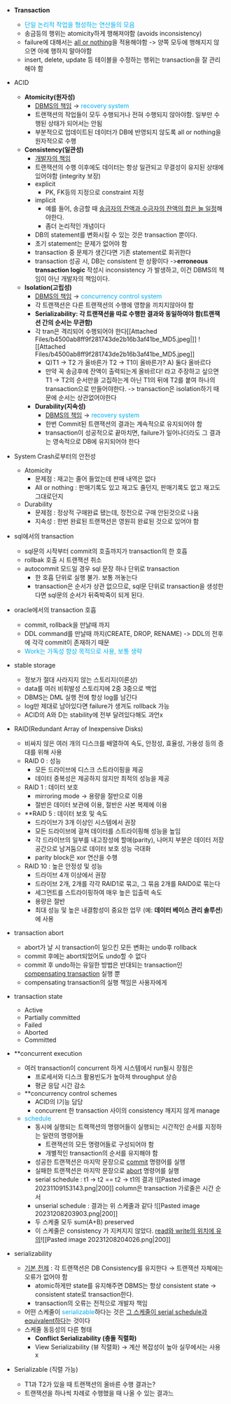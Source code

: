 - **Transaction** 
	- <font color="#00b0f0">단일 논리적 작업을 형성하는 연산들의 모음</font>
	- 송금등의 행위는 atomicity하게 행해져야함 (avoids inconsistency)
	- failure에 대해서는 <u>all or nothing</u>을 적용해야함 
	  -> 양쪽 모두에 행해지지 않으면 아예 행하지 말아야함
	- insert, delete, update 등 테이블을 수정하는 행위는 transaction을 잘 관리해야 함

- ACID
	- **Atomicity(원자성)**
		-  <u>DBMS의 책임</u> → <font color="#00b0f0">recovery system</font>
		- 트랜잭션의 작업들이 모두 수행되거나 전혀 수행되지 않아야함. 일부만 수행된 상태가 되어서는 안됨
		- 부분적으로 업데이트된 데이터가 DB에 반영되지 않도록 all or nothing을 원자적으로 수행
	- **Consistency(일관성)**
		- <u>개발자의 책임</u>
		- 트랜잭션의 수행 이후에도 데이터는 항상 일관되고 무결성이 유지된 상태에 있어야함 (integrity 보장)
		- explicit
			- PK, FK등의 지정으로 constraint 지정
		- implicit
			- 예를 들어, 송금할 때 <u>송금자의 잔액과 수금자의 잔액의 합은 늘 일정</u>해야한다.
			- 좀더 논리적인 개념이다
		- DB의 statement를 변화시킬 수 있는 것은 transaction 뿐이다. 
		- 초기 statement는 문제가 없어야 함
		- transaction 중 문제가 생긴다면 기존 statement로 회귀한다
		- transaction 성공 시, DB는 consistent 한 상황이다
		  ->**erroneous transaction logic** 작성시 inconsistency 가 발생하고, 이건 DBMS의 책임이 아닌 개발자의 책임이다.
	- **Isolation(고립성)**
		- <u>DBMS의 책임</u> → <font color="#00b0f0">concurrency control system</font>
		- 각 트랜잭션은 다른 트랜잭션의 수행에 영향을 끼치지않아야 함
		- **Serializability: 각 트랜잭션을 따로 수행한 결과와 동일하여야 함(트랜잭션 간의 순서는 무관함)**
		- 각 tran은 격리되어 수행되어야 한다[[Attached Files/b4500ab8ff9f281743de2b16b3af41be_MD5.jpeg|]]
![[Attached Files/b4500ab8ff9f281743de2b16b3af41be_MD5.jpeg]]
			- Q)T1 -> T2 가 올바른가 T2 -> T1이 올바른가?
			  A) 둘다 올바르다
			- 만약 꼭 송금후에 잔액이 출력되는게 올바르다! 라고 주장하고 싶으면 T1 -> T2의 순서만을 고집하는게 아닌 T1의 뒤에 T2를 붙여 하나의 transaction으로 만들어야한다.
			  -> transaction은 isolation하기 때문에 순서는 상관없어야한다
		- **Durability(지속성)**
			- <u>DBMS의 책임</u> → <font color="#00b0f0">recovery system</font>
			- 한번 Commit된 트랜잭션의 결과는 계속적으로 유지되어야 함
			- transaction이 성공적으로 끝마치면, failure가 일어나더라도 그 결과는 영속적으로 DB에 유지되어야 한다

- System Crash로부터의 안전성
	- Atomicity 
		- 문제점 : 재고는 줄어 들었는데 판매 내역은 없다
		- All or nothing : 판매기록도 있고 재고도 줄던지, 판매기록도 없고 재고도 그대로던지
	- Durability 
		- 문제점 : 정상적 구매완료 됐는데, 정전으로 구매 안된것으로 나옴
		- 지속성 : 한번 완료된 트랜잭션은 영원히 완료된 것으로 있어야 함

- sql에서의 transaction 
	- sql문의 시작부터 commit의 호출까지가 transaction의 한 호흡
	- rollbak 호출 시 트랜잭션 취소
	- autocommit 모드일 경우 sql 문장 하나 단위로 transaction 
		- 한 호흡 단위로 실행 불가. 보통 꺼놓는다
		- transaction은 순서가 상관 없으므로, sql문 단위로 transaction을 생성한다면 sql문의 순서가 뒤죽박죽이 되게 된다.

- oracle에서의 transaction 호흡
	- commit, rollback을 만날때 까지
	- DDL command를 만날때 까지(CREATE, DROP, RENAME) -> DDL의 전후에 각각 commit이 존재하기 때문
	- <font color="#00b0f0">Work는 가독성 향상 목적으로 사용, 보통 생략</font>

- stable storage
	- 정보가 절대 사라지지 않는 스토리지(이론상)
	- data를 여러 비휘발성 스토리지에 2중 3중으로 백업
	- DBMS는 DML 실행 전에 항상 log를 남긴다
	- log만 제대로 남아있다면 failure가 생겨도 rollback 가능
	- ACID의 A와 D는 stability에 전부 달려있다해도 과언x

- RAID(Redundant Array of Inexpensive Disks)
	- 비싸지 않은 여러 개의 디스크를 배열하여 속도, 안정성, 효율성, 가용성 등의 증대를 위해 사용
	- RAID 0 : 성능
		- 모든 드라이브에 디스크 스트라이핑을 제공
		- 데이터 중복성은 제공하지 않지만 최적의 성능을 제공
	- RAID 1 : 데이터 보호
		- mirroring mode -> 용량을 절반으로 이용
		- 절반은 데이터 보관에 이용, 절반은 사본 복제에 이용
	- **RAID 5 : 데이터 보호 및 속도
		- 드라이브가 3개 이상인 시스템에서 권장
		- 모든 드라이브에 걸쳐 데이터를 스트라이핑해 성능을 높임
		- 각 드라이브의 일부를 내고장성에 할애(parity), 나머지 부분은 데이터 저장공간으로 남겨둠으로 데이터 보호 성능 극대화
		- parity block은 xor 연산을 수행
	- RAID 10 : 높은 안정성 및 성능
		- 드라이브 4개 이상에서 권장
		- 드라이브 2개, 2개를 각각 RAID1로 묶고, 그 묶음 2개를 RAID0로 묶는다
		- 세그먼트를 스트라이핑하여 매우 높은 입출력 속도
		- 용량은 절반
		- 최대 성능 및 높은 내결함성이 중요한 업무 (예: **데이터 베이스 관리 솔루션**)에 사용

- transaction abort
	- abort가 날 시 transaction이 일으킨 모든 변화는 undo후 rollback
	- commit 후에는 abort되었어도 undo할 수 없다
	- commit 후 undo하는 유일한 방법은 반대되는 transaction인 <u>compensating transaction</u> 실행 뿐
	- compensating transaction의 실행 책임은 사용자에게 

- transaction state
	- Active
	- Partially committed
	- Failed
	- Aborted
	- Committed

- **concurrent execution
	- 여러 transaction이 concurrent 하게 시스템에서 run될시 장점은
		- 프로세서와 디스크 활용빈도가 높아져 throughput 상승
		- 평균 응답 시간 감소
	- **concurrency control schemes 
		- ACID의 I기능 담당
		- concurrent 한 transaction 사이의 consistency 깨지지 않게 manage 
	- <font color="#00b0f0">schedule</font>
		- 동시에 실행되는 트랙잭션의 명령어들이 실행되는 시간적인 순서를 지정하는 일련의 명령어들
			- 트랜잭션의 모든 명령어들로 구성되어야 함
			- 개별적인 transaction의 순서를 유지해야 함
		- 성공한 트랜잭션은 마지막 문장으로 <u>commit</u> 명령어를 실행
		- 실패한 트랜잭션은 마지막 문장으로 <u>abort</u> 명령어를 실행
		- serial schedule : t1 -> t2 == t2 -> t1의 결과
		  ![[Pasted image 20231109153143.png|200]]
		column은 transaction
		가로줄은 시간 순서 
		- unserial schedule : 결과는 위 스케줄과 같다 ![[Pasted image 20231208203903.png|200]]
		- 두 스케줄 모두 sum(A+B) preserved
		- 이 스케줄은 consistency 가 지켜지지 않았다.
		  <u>read와 write의 위치에 유의</u>![[Pasted image 20231208204026.png|200]]

- serializability 
	- <u>기본 전제</u> : 각 트랜잭션은 DB Consistency를 유지한다
	  → 트랜잭션 자체에는 오류가 없어야 함
		- atomic하게만 state를 유지해주면 DBMS는 항상 consistent state -> consistent state로 transaction한다.
		- transaction의 오류는 전적으로 개발자 책임
	- 어떤 스케줄이 <font color="#00b0f0">serializable</font>하다는 것은 <u>그 스케줄이 serial schedule과 equivalent하다</u>는 것이다
	- 스케줄 동등성의 다른 형태
		- **Conflict Serializability (충돌 직렬화)**
		- View Serializability (뷰 직렬화)
		  → 계산 복잡성이 높아 실무에서는 사용 x

- Serializable (직렬 가능)
	- T1과 T2가 있을 때 트랜잭션의 올바른 수행 결과는?
	- 트랜잭션을 하나씩 차례로 수행했을 때 나올 수 있는 결과느